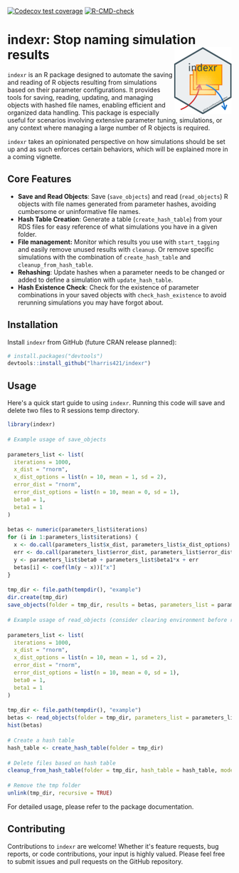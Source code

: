 <!-- badges: start -->
[![Codecov test coverage](https://codecov.io/gh/lharris421/indexr/graph/badge.svg)](https://app.codecov.io/gh/lharris421/indexr)
[![R-CMD-check](https://github.com/lharris421/indexr/actions/workflows/R-CMD-check.yaml/badge.svg)](https://github.com/lharris421/indexr/actions/workflows/R-CMD-check.yaml)
<!-- badges: end -->

# indexr: Stop naming simulation results <img src="man/figures/indexr_hex_sticker.png" align="right" height="150" />

`indexr` is an R package designed to automate the saving and reading of R objects resulting from simulations based on their parameter configurations. It provides tools for saving, reading, updating, and managing objects with hashed file names, enabling efficient and organized data handling. This package is especially useful for scenarios involving extensive parameter tuning, simulations, or any context where managing a large number of R objects is required.

`indexr` takes an opinionated perspective on how simulations should be set up and as such enforces certain behaviors, which will be explained more in a coming vignette.

## Core Features

- **Save and Read Objects**: Save (`save_objects`) and read (`read_objects`) R objects with file names generated from parameter hashes, avoiding cumbersome or uninformative file names.
- **Hash Table Creation**: Generate a table (`create_hash_table`) from your RDS files for easy reference of what simulations you have in a given folder.
- **File management:** Monitor which results you use with `start_tagging` and easily remove unused results with `cleanup`. Or remove specific simulations with the combination of `create_hash_table` and `cleanup_from_hash_table`.
- **Rehashing**: Update hashes when a parameter needs to be changed or added to define a simulation with `update_hash_table`.
- **Hash Existence Check**: Check for the existence of parameter combinations in your saved objects with `check_hash_existence` to avoid rerunning simulations you may have forgot about.

## Installation

Install `indexr` from GitHub (future CRAN release planned):

```R
# install.packages("devtools")
devtools::install_github("lharris421/indexr")
```

## Usage

Here's a quick start guide to using `indexr`. Running this code will save and delete two files to R sessions temp directory.

```r
library(indexr)

# Example usage of save_objects

parameters_list <- list(
  iterations = 1000,
  x_dist = "rnorm",
  x_dist_options = list(n = 10, mean = 1, sd = 2),
  error_dist = "rnorm",
  error_dist_options = list(n = 10, mean = 0, sd = 1),
  beta0 = 1,
  beta1 = 1
)

betas <- numeric(parameters_list$iterations)
for (i in 1:parameters_list$iterations) {
  x <- do.call(parameters_list$x_dist, parameters_list$x_dist_options)
  err <- do.call(parameters_list$error_dist, parameters_list$error_dist_options)
  y <- parameters_list$beta0 + parameters_list$beta1*x + err
  betas[i] <- coef(lm(y ~ x))["x"]
}

tmp_dir <- file.path(tempdir(), "example")
dir.create(tmp_dir)
save_objects(folder = tmp_dir, results = betas, parameters_list = parameters_list)

# Example usage of read_objects (consider clearing environment before running)

parameters_list <- list(
  iterations = 1000,
  x_dist = "rnorm",
  x_dist_options = list(n = 10, mean = 1, sd = 2),
  error_dist = "rnorm",
  error_dist_options = list(n = 10, mean = 0, sd = 1),
  beta0 = 1,
  beta1 = 1
)

tmp_dir <- file.path(tempdir(), "example")
betas <- read_objects(folder = tmp_dir, parameters_list = parameters_list) 
hist(betas)

# Create a hash table
hash_table <- create_hash_table(folder = tmp_dir)

# Delete files based on hash table
cleanup_from_hash_table(folder = tmp_dir, hash_table = hash_table, mode = "all")

# Remove the tmp folder
unlink(tmp_dir, recursive = TRUE)
```

For detailed usage, please refer to the package documentation.

## Contributing

Contributions to `indexr` are welcome! Whether it's feature requests, bug reports, or code contributions, your input is highly valued. Please feel free to submit issues and pull requests on the GitHub repository.

